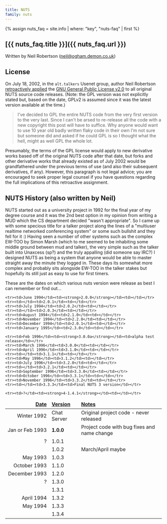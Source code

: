 ```yaml
---
title: NUTS
family: nuts
---
```


{% assign nuts_faq = site.info | where: "key", "nuts-faq" | first %}
## [{{ nuts_faq.title }}]({{ nuts_faq.url }})<br/>

Written by Neil Robertson (neil@ogham.demon.co.uk)

## License

On July 18, 2002, in the `alt.talkers` Usenet group, author Neil Robertson
[retroactively applied][nuts-gpl] the [GNU General Public License v2.0][gplv2]
to all original NUTS source code releases.  (Note: the GPL version was not explicitly
stated but, based on the date, GPLv2 is assumed since it was the latest version
available at the time.)

> I've decided to GPL the entire NUTS code from the very first version to the very last.
> Since I can't be arsed to re-release all the code with a new copyright this post will
> have to suffice. Why anyone would want to use 10 year old badly written flaky code in
> their own I'm not sure but someone did and asked if he could GPL is so I thought what
> the hell, might as well GPL the whole lot.

Presumably, the terms of the GPL license would apply to new derivative works based off
of the original NUTS code after that date, but forks and other derivative works that
already existed as of July 2002 would be grandfathered under the previous terms
of use (and also their subsequent derivatives, if any).  However, this paragraph is not
legal advice; you are encouraged to seek proper legal counsel if you have questions
regarding the full implications of this retroactive assignment.

[nuts-gpl]: https://groups.google.com/forum/#!msg/alt.talkers/1XcZfT_xYwY/i4kc20Rw6C4J
[gplv2]: https://www.gnu.org/licenses/old-licenses/gpl-2.0.en.html

## NUTS History (also written by Neil)

NUTS started out as a university project in 1992 for the final year of my
degree course and it was the 2nd best option in my opinion from writing a MUD
which the CS department decided "wasn't appropriate". So I came up with
some specious title for a talker project along the lines of a "multiuser
realtime networked conferencing system" or some such bullshit and they
fell for it :) Having seen a number of other systems such as the complex
EW-TOO by Simon Marsh (which to me seemed to be inhabiting some middle ground 
between mud and talker), the very simple such as the talker built into Unaxcess
(sp?) and the truly appalling (did someone say IRC?) I designed NUTS as being 
a system that anyone would be able to master straight away the minute they 
logged in. These days its somewhat more complex and probably sits alongside 
EW-TOO in the talker stakes but hopefully its still just as easy to use for 
first timers.

These are the dates on which various nuts version were release as best I can
remember or find out...

<style type="text/css">
  #versionlist tr td:first-child { text-align: right; white-space: nowrap; }
  #versionlist thead { font-weight: bold; text-decoration: underline; }
</style>
<table id="versionlist">
  <thead><tr><td>Date</td><td>Version</td><td>Notes</td></tr></thead>
  <tbody>
    <tr><td>Winter 1992</td><td>Chat Server</td><td>Original project code - never released</td></tr>
    <tr><td>Jan or Feb 1993</td><td><strong>1.0.0</strong></td><td>Project code with bug fixes and name change</td></tr>
    <tr><td>?</td><td>1.0.1</td><td></td></tr>
    <tr><td></td><td>1.0.2</td><td>March/April maybe</td></tr>
    <tr><td>May 1993</td><td>1.0.3</td><td></td></tr>
    <tr><td>October 1993</td><td>1.1.0</td><td></td></tr>
    <tr><td>December 1993</td><td>1.2.0</td><td></td></tr>
    <tr><td>?</td><td>1.3.0</td><td></td></tr>
    <tr><td></td><td>1.3.1</td><td></td></tr>
    <tr><td>April 1994</td><td>1.3.2</td><td></td></tr>
    <tr><td>May 1994</td><td>1.3.3</td><td></td></tr>
    <tr><td></td><td>1.3.4</td><td></td></tr>

    <tr><td>June 1994</td><td><strong>2.0.0</strong></td><td></td></tr>
    <tr><td></td><td>2.0.1</td><td></td></tr>
    <tr><td>July 1994</td><td>2.0.2</td><td></td></tr>
    <tr><td></td><td>2.0.3</td><td></td></tr>
    <tr><td>August 1994</td><td>2.1.0</td><td></td></tr>
    <tr><td>November 1994</td><td>2.2.0</td><td></td></tr>
    <tr><td>December 1994</td><td>2.0.1</td><td></td></tr>
    <tr><td>January 1995</td><td>2.3.0</td><td></td></tr>

    <tr><td>Feb 1996</td><td><strong>3.0.0a</strong></td><td>alpha test release</td></tr>
    <tr><td>March 1996</td><td>3.0.0</td><td></td></tr>
    <tr><td>April 1996</td><td>3.1.0</td><td></td></tr>
    <tr><td></td><td>3.1.1</td><td></td></tr>
    <tr><td>May 1996</td><td>3.1.2</td><td></td></tr>
    <tr><td>July 1996</td><td>3.2.0</td><td></td></tr>
    <tr><td></td><td>3.2.1</td><td></td></tr>
    <tr><td>September 1996</td><td>3.3.0</td><td></td></tr>
    <tr><td>October 1996</td><td>3.3.1</td><td></td></tr>
    <tr><td>November 1996</td><td>3.3.2</td><td></td></tr>
    <tr><td></td><td>3.3.3</td><td>Final NUTS 3 version</td></tr>

    <tr><td>?</td><td><strong>4-1.4.1</strong></td><td></td></tr>
  </tbody>
</table>
